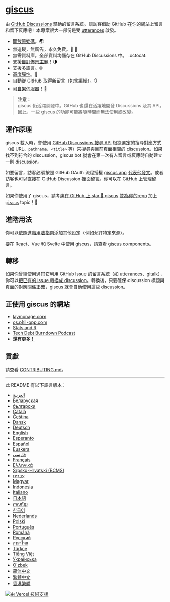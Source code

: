 # [giscus][giscus]

由 [GitHub Discussions][discussions] 驅動的留言系統。讓訪客借助 GitHub 在你的網站上留言和留下反應吧！本專案很大一部份是受 [utterances][utterances] 啟發。

- [開放原始碼][repo]。🌏
- 無追蹤，無廣告，永久免費。📡 🚫
- 無需資料庫。全部資料均儲存在 GitHub Discussions 中。 :octocat:
- 支援[自訂佈景主題][creating-custom-themes]！🌗
- 支援[多語言][multiple-languages]。🌐
- [高度彈性][advanced-usage]。🔧
- 自動從 GitHub 取得新留言（包含編輯）。🔃
- [可自架伺服器][self-hosting]！🤳

> **注意：**\
> giscus 仍活躍開發中。GitHub 也還在活躍地開發 Discussions 及其 API。因此，一些 giscus 的功能可能將隨時間而無法使用或改變。

## 運作原理

giscus 載入時，會使用 [GitHub Discussions 搜尋 API][search-api] 根據選定的搜尋對應方式（如 URL、`pathname`、`<title>` 等）來搜尋與目前頁面相關的 discussion。如果找不到符合的 discussion，giscus bot 就會在第一次有人留言或反應時自動建立一則 discussion。

如要留言，訪客必須按照 GitHub OAuth 流程授權 [giscus app][giscus-app] [代表他發文][authorization]。或者訪客也可以直接在 GitHub Discussion 裡面留言。你可以在 GitHub 上管理留言。

[giscus]: https://giscus.app/zh-TW
[discussions]: https://docs.github.com/en/discussions
[utterances]: https://github.com/utterance/utterances
[repo]: https://github.com/giscus/giscus
[advanced-usage]: https://github.com/giscus/giscus/blob/main/ADVANCED-USAGE.md
[creating-custom-themes]: https://github.com/giscus/giscus/blob/main/ADVANCED-USAGE.md#data-theme
[multiple-languages]: https://github.com/giscus/giscus/blob/main/CONTRIBUTING.md#adding-localizations
[self-hosting]: https://github.com/giscus/giscus/blob/main/SELF-HOSTING.md
[search-api]: https://docs.github.com/en/graphql/guides/using-the-graphql-api-for-discussions#search
[giscus-app]: https://github.com/apps/giscus
[authorization]: https://docs.github.com/en/developers/apps/identifying-and-authorizing-users-for-github-apps

<!-- configuration -->

如果你使用了 giscus，請考慮[在 GitHub 上 star 🌟 giscus][repo] 並[為你的repo][topic-howto] 加上 [`giscus`][giscus-topic] topic！🎉

## 進階用法

你可以依照[進階用法指南][advanced-usage]添加其他設定（例如允許特定來源）。

要在 React、Vue 和 Svelte 中使用 giscus，請查看 [giscus components][giscus-component]。

## 轉移

如果你曾經使用過其它利用 GitHub Issue 的留言系統（如 [utterances][utterances]、[gitalk][gitalk]），你可以[把已有的 issue 轉換成 discussion][convert]。轉換後，只要確保 discussion 標題與頁面的對應關係正確，giscus 就會自動使用這些 discussion。

## 正使用 giscus 的網站

- [laymonage.com][laymonage-website]
- [os.phil-opp.com][os-phil-opp]
- [Stats and R][statsandr]
- [Tech Debt Burndown Podcast][techdebtburndown]
- [**還有更多！**][giscus-topic]

## 貢獻

請查看 [CONTRIBUTING.md][contributing]。

[giscus-component]: https://github.com/giscus/giscus-component
[repo]: https://github.com/giscus/giscus
[giscus-topic]: https://github.com/topics/giscus
[topic-howto]: https://docs.github.com/en/github/administering-a-repository/classifying-your-repository-with-topics
[advanced-usage]: https://github.com/giscus/giscus/blob/main/ADVANCED-USAGE.md
[utterances]: https://github.com/utterance/utterances
[gitalk]: https://github.com/gitalk/gitalk
[convert]: https://docs.github.com/en/discussions/managing-discussions-for-your-community/moderating-discussions#converting-an-issue-to-a-discussion
[laymonage-website]: https://laymonage.com/posts/giscus
[os-phil-opp]: https://os.phil-opp.com
[statsandr]: https://statsandr.com
[techdebtburndown]: https://techdebtburndown.com
[contributing]: https://github.com/giscus/giscus/blob/main/CONTRIBUTING.md

<!-- end -->

---

此 README 有以下語言版本：

- [&lrm;العربية](README.ar.md)
- [Беларуская](README.be.md)
- [български](README.bg.md)
- [Català](README.ca.md)
- [Čeština](README.cs.md)
- [Dansk](README.da.md)
- [Deutsch](README.de.md)
- [English](README.md)
- [Esperanto](README.eo.md)
- [Español](README.es.md)
- [Euskera](README.eu.md)
- [فارسی](README.fa.md)
- [Français](README.fr.md)
- [Ελληνικά](README.gr.md)
- [Srpsko-Hrvatski (BCMS)](README.hbs.md)
- [עברית](README.he.md)
- [Magyar](README.hu.md)
- [Indonesia](README.id.md)
- [Italiano](README.it.md)
- [日本語](README.ja.md)
- [ភាសាខ្មែរ](README.kh.md)
- [한국어](README.ko.md)
- [Nederlands](README.nl.md)
- [Polski](README.pl.md)
- [Português](README.pt.md)
- [Română](README.ro.md)
- [Русский](README.ru.md)
- [ภาษาไทย](README.th.md)
- [Türkçe](README.tr.md)
- [Tiếng Việt](README.vi.md)
- [Українська](README.uk.md)
- [O'zbek](README.uz.md)
- [简体中文](README.zh-CN.md)
- [繁體中文](README.zh-TW.md)
- [香港繁體](README.zh-HK.md)

[![由 Vercel 技術支援](public/powered-by-vercel.svg)][vercel]

[vercel]: https://vercel.com/?utm_source=giscus&utm_campaign=oss
